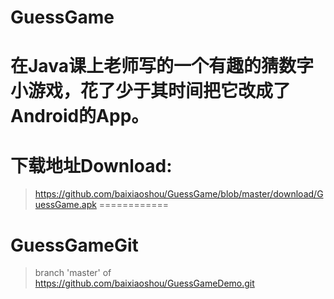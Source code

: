 # GuessGame
在Java课上老师写的一个有趣的猜数字小游戏，花了少于其时间把它改成了Android的App。
=======
# 下载地址Download: 
> https://github.com/baixiaoshou/GuessGame/blob/master/download/GuessGame.apk
============
# GuessGameGit
> branch 'master' of https://github.com/baixiaoshou/GuessGameDemo.git
